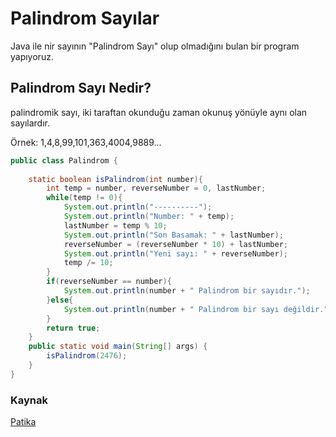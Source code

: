 # Palindrom Sayılar

Java ile nir sayının "Palindrom Sayı" olup olmadığını bulan bir program yapıyoruz.

## Palindrom Sayı Nedir?

palindromik sayı, iki taraftan okunduğu zaman okunuş yönüyle aynı olan sayılardır.

Örnek: 1,4,8,99,101,363,4004,9889...

```java
public class Palindrom {
    
    static boolean isPalindrom(int number){
        int temp = number, reverseNumber = 0, lastNumber;
        while(temp != 0){
            System.out.println("----------");
            System.out.println("Number: " + temp);
            lastNumber = temp % 10;
            System.out.println("Son Basamak: " + lastNumber);
            reverseNumber = (reverseNumber * 10) + lastNumber;
            System.out.println("Yeni sayı: " + reverseNumber);
            temp /= 10;
        }
        if(reverseNumber == number){
            System.out.println(number + " Palindrom bir sayıdır.");
        }else{
            System.out.println(number + " Palindrom bir sayı değildir.");
        }
        return true;
    }
    public static void main(String[] args) {
        isPalindrom(2476);
    }
}
```

### Kaynak

[Patika](https://app.patika.dev/moduller/java101/pratik-palindrom)
